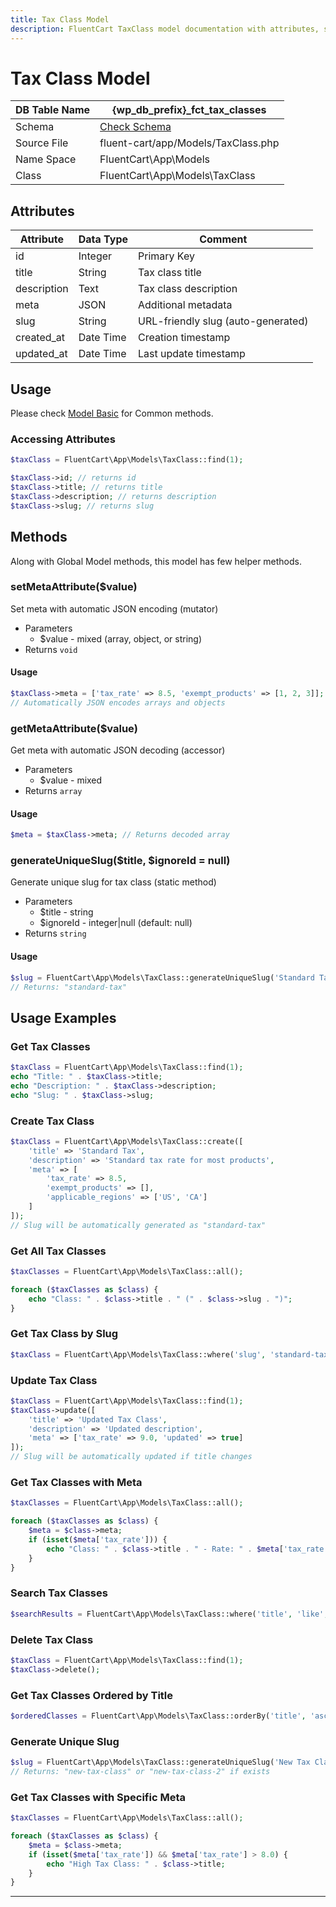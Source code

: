 ```yaml
---
title: Tax Class Model
description: FluentCart TaxClass model documentation with attributes, scopes, relationships, and methods.
---
```


# Tax Class Model

| DB Table Name | {wp_db_prefix}_fct_tax_classes               |
| ------------- | -------------------------------------------- |
| Schema        | [Check Schema](/database/schema#fct-tax-classes-table) |
| Source File   | fluent-cart/app/Models/TaxClass.php         |
| Name Space    | FluentCart\App\Models                        |
| Class         | FluentCart\App\Models\TaxClass               |

## Attributes

| Attribute          | Data Type | Comment |
| ------------------ | --------- | ------- |
| id                 | Integer   | Primary Key |
| title              | String    | Tax class title |
| description        | Text      | Tax class description |
| meta               | JSON      | Additional metadata |
| slug               | String    | URL-friendly slug (auto-generated) |
| created_at         | Date Time | Creation timestamp |
| updated_at         | Date Time | Last update timestamp |

## Usage

Please check [Model Basic](/database/models) for Common methods.

### Accessing Attributes

```php
$taxClass = FluentCart\App\Models\TaxClass::find(1);

$taxClass->id; // returns id
$taxClass->title; // returns title
$taxClass->description; // returns description
$taxClass->slug; // returns slug
```

## Methods

Along with Global Model methods, this model has few helper methods.

### setMetaAttribute($value)

Set meta with automatic JSON encoding (mutator)

* Parameters  
   * $value - mixed (array, object, or string)
* Returns `void`

#### Usage

```php
$taxClass->meta = ['tax_rate' => 8.5, 'exempt_products' => [1, 2, 3]];
// Automatically JSON encodes arrays and objects
```

### getMetaAttribute($value)

Get meta with automatic JSON decoding (accessor)

* Parameters  
   * $value - mixed
* Returns `array`

#### Usage

```php
$meta = $taxClass->meta; // Returns decoded array
```

### generateUniqueSlug($title, $ignoreId = null)

Generate unique slug for tax class (static method)

* Parameters  
   * $title - string
   * $ignoreId - integer|null (default: null)
* Returns `string`

#### Usage

```php
$slug = FluentCart\App\Models\TaxClass::generateUniqueSlug('Standard Tax');
// Returns: "standard-tax"
```

## Usage Examples

### Get Tax Classes

```php
$taxClass = FluentCart\App\Models\TaxClass::find(1);
echo "Title: " . $taxClass->title;
echo "Description: " . $taxClass->description;
echo "Slug: " . $taxClass->slug;
```

### Create Tax Class

```php
$taxClass = FluentCart\App\Models\TaxClass::create([
    'title' => 'Standard Tax',
    'description' => 'Standard tax rate for most products',
    'meta' => [
        'tax_rate' => 8.5,
        'exempt_products' => [],
        'applicable_regions' => ['US', 'CA']
    ]
]);
// Slug will be automatically generated as "standard-tax"
```

### Get All Tax Classes

```php
$taxClasses = FluentCart\App\Models\TaxClass::all();

foreach ($taxClasses as $class) {
    echo "Class: " . $class->title . " (" . $class->slug . ")";
}
```

### Get Tax Class by Slug

```php
$taxClass = FluentCart\App\Models\TaxClass::where('slug', 'standard-tax')->first();
```

### Update Tax Class

```php
$taxClass = FluentCart\App\Models\TaxClass::find(1);
$taxClass->update([
    'title' => 'Updated Tax Class',
    'description' => 'Updated description',
    'meta' => ['tax_rate' => 9.0, 'updated' => true]
]);
// Slug will be automatically updated if title changes
```

### Get Tax Classes with Meta

```php
$taxClasses = FluentCart\App\Models\TaxClass::all();

foreach ($taxClasses as $class) {
    $meta = $class->meta;
    if (isset($meta['tax_rate'])) {
        echo "Class: " . $class->title . " - Rate: " . $meta['tax_rate'] . "%";
    }
}
```

### Search Tax Classes

```php
$searchResults = FluentCart\App\Models\TaxClass::where('title', 'like', '%Standard%')->get();
```

### Delete Tax Class

```php
$taxClass = FluentCart\App\Models\TaxClass::find(1);
$taxClass->delete();
```

### Get Tax Classes Ordered by Title

```php
$orderedClasses = FluentCart\App\Models\TaxClass::orderBy('title', 'asc')->get();
```

### Generate Unique Slug

```php
$slug = FluentCart\App\Models\TaxClass::generateUniqueSlug('New Tax Class');
// Returns: "new-tax-class" or "new-tax-class-2" if exists
```

### Get Tax Classes with Specific Meta

```php
$taxClasses = FluentCart\App\Models\TaxClass::all();

foreach ($taxClasses as $class) {
    $meta = $class->meta;
    if (isset($meta['tax_rate']) && $meta['tax_rate'] > 8.0) {
        echo "High Tax Class: " . $class->title;
    }
}
```

---


